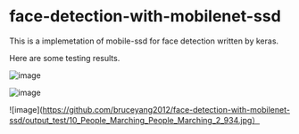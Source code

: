 # face-detection-with-mobilenet-ssd
This is a implemetation of mobile-ssd for face detection written by keras.

Here are some testing results.

![image](https://github.com/bruceyang2012/face-detection-with-mobilenet-ssd/output_test/0_Parade_marchingband_1_746.jpg)

![image](https://github.com/bruceyang2012/face-detection-with-mobilenet-ssd/output_test/10_People_Marching_People_Marching_10_People_Marching_People_Marching_10_848.jpg)

![image](https://github.com/bruceyang2012/face-detection-with-mobilenet-ssd/output_test/10_People_Marching_People_Marching_2_934.jpg）
